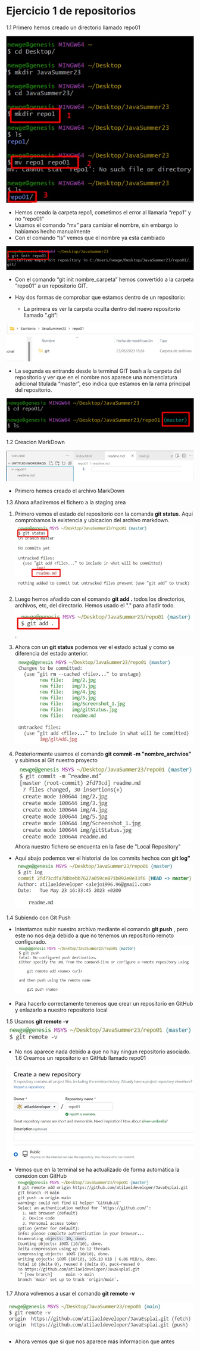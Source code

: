 
# Ejercicio 1 de repositorios  

1.1 Primero hemos creado un directorio llamado repo01 

![Error al cargar la img](./img/Screenshot_1.jpg "Primer paso para trabajar con repositorios")

+ Hemos creado la carpeta repo1, cometimos el error al llamarla “repo1” y no “repo01”  
+ Usamos el comando “mv” para cambiar el nombre, sin embargo lo habiamos hecho manualmente  
+ Con el comando “ls” vemos que el nombre ya esta cambiado

![Error al cargar la img](./img/2.jpg "Segundo paso para trabajar con repositorios")

+ Con el comando “git init nombre_carpeta” hemos convertido a la carpeta “repo01” a un repositorio GIT.

+ Hay dos formas de comprobar que estamos dentro de un repositorio:
  
  + La primera es ver la carpeta oculta dentro del nuevo repositorio llamado “.git”:
  
![Error al cargar la img](./img/3.jpg "Tercer paso para trabajar con repositorios")

+ La segunda es entrando desde la terminal GIT bash a la carpeta del repositorio y ver que en el nombre nos aparece una nomenclatura adicional titulada “master”, eso indica que estamos en la rama principal del repositorio.

![Error al cargar la img](./img/4.jpg "Tercer paso para trabajar con repositorios")

1.2 Creacion MarkDown

![Error al cargar la img](./img/5.jpg "Tercer paso para trabajar con repositorios")

+ Primero hemos creado el archivo MarkDown

1.3 Ahora añadiremos el fichero a la staging area

  1. Primero vemos el estado del repositorio con la comanda **git status**. Aqui comprobamos la existencia y ubicacion del archivo markdown.
![Error al cargar la img](./img/gitStatus.jpg "Tercer paso para trabajar con repositorios")

  2. Luego hemos añadido con el comando **git add .** todos los directorios, archivos, etc, del directorio. Hemos usado el "." para añadir todo.  
   ![Error al cargar la img](./img/gitAdd.jpg "Tercer paso para trabajar con repositorios").

  3. Ahora con un **git status** podemos ver el estado actual y como se diferencia del estado anterior.
   ![Error al cargar la img](./img/git6.jpg "Tercer paso para trabajar con repositorios")
  4. Posteriormente usamos el comando **git commit -m "nombre_archvios"** y subimos al Git nuestro proyecto
![Error al cargar la img](./img/git7.jpg "Tercer paso para trabajar con repositorios")
Ahora nuestro fichero se encuenta en la fase de "Local Repository"

+ Aqui abajo podemos ver el historial de los commits hechos con **git log"**
    ![Error al cargar la img](./img/git8.jpg "Tercer paso para trabajar con repositorios")

1.4 Subiendo con Git Push

+ Intentamos subir nuestro archivo mediante el comando **git push** ,  pero este no nos deja debido a que no tenemos un repositorio remoto configurado.
![Error al cargar la img](./img/gitPush1.jpg "Tercer paso para trabajar con repositorios")

+ Para hacerlo correctamente tenemos que crear un repositorio en GitHub y enlazarlo a nuestro repositorio local

1.5 Usamos **git remote -v**
![Error al cargar la img](./img/gitRemote.jpg "Tercer paso para trabajar con repositorios")

+ No nos aparece nada debido a que no hay ningun repositorio asociado.
1.6 Creamos un repositorio en GitHub llamado repo01

![Error al cargar la img](./img/repoHub.jpg "Tercer paso para trabajar con repositorios")

+ Vemos que en la terminal se ha actualizado de forma automática la conexion con GitHub
![Error al cargar la img](./img/gitRepo1.jpg "Tercer paso para trabajar con repositorios")

1.7 Ahora volvemos a usar el comando **git remote -v**  

![Error al cargar la img](./img/gitRemote2.jpg "Tercer paso para trabajar con repositorios")

+ Ahora vemos que si que nos aparece más informacion que antes 